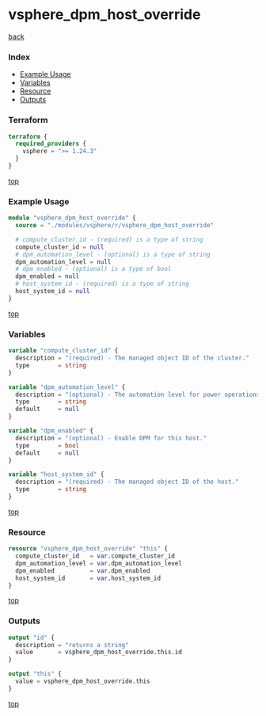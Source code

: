 # vsphere_dpm_host_override

[back](../vsphere.md)

### Index

- [Example Usage](#example-usage)
- [Variables](#variables)
- [Resource](#resource)
- [Outputs](#outputs)

### Terraform

```terraform
terraform {
  required_providers {
    vsphere = ">= 1.24.3"
  }
}
```

[top](#index)

### Example Usage

```terraform
module "vsphere_dpm_host_override" {
  source = "./modules/vsphere/r/vsphere_dpm_host_override"

  # compute_cluster_id - (required) is a type of string
  compute_cluster_id = null
  # dpm_automation_level - (optional) is a type of string
  dpm_automation_level = null
  # dpm_enabled - (optional) is a type of bool
  dpm_enabled = null
  # host_system_id - (required) is a type of string
  host_system_id = null
}
```

[top](#index)

### Variables

```terraform
variable "compute_cluster_id" {
  description = "(required) - The managed object ID of the cluster."
  type        = string
}

variable "dpm_automation_level" {
  description = "(optional) - The automation level for power operations on this host. Can be one of manual or automated."
  type        = string
  default     = null
}

variable "dpm_enabled" {
  description = "(optional) - Enable DPM for this host."
  type        = bool
  default     = null
}

variable "host_system_id" {
  description = "(required) - The managed object ID of the host."
  type        = string
}
```

[top](#index)

### Resource

```terraform
resource "vsphere_dpm_host_override" "this" {
  compute_cluster_id   = var.compute_cluster_id
  dpm_automation_level = var.dpm_automation_level
  dpm_enabled          = var.dpm_enabled
  host_system_id       = var.host_system_id
}
```

[top](#index)

### Outputs

```terraform
output "id" {
  description = "returns a string"
  value       = vsphere_dpm_host_override.this.id
}

output "this" {
  value = vsphere_dpm_host_override.this
}
```

[top](#index)